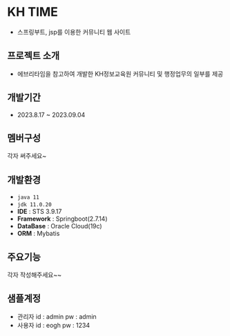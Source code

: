 # KH TIME
- 스프링부트, jsp를 이용한 커뮤니티 웹 사이트

## 프로젝트 소개
- 에브리타임을 참고하여 개발한 KH정보교육원 커뮤니티 및 행정업무의 일부를 제공

## 개발기간
- 2023.8.17 ~ 2023.09.04

## 멤버구성
각자 써주세요~


## 개발환경
- `java 11`
- `jdk 11.0.20`
- **IDE** : STS 3.9.17
- **Framework** : Springboot(2.7.14)
- **DataBase** : Oracle Cloud(19c)
- **ORM** : Mybatis

## 주요기능
각자 작성해주세요~~

## 샘플계정
- 관리자
  id : admin
  pw : admin
- 사용자
  id : eogh
  pw : 1234

